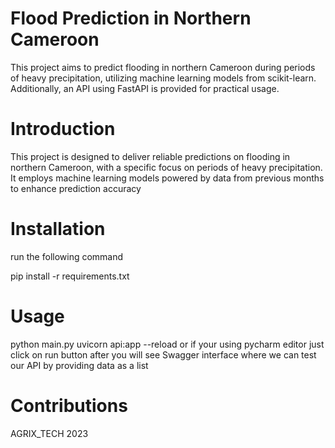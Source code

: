 
# Flood Prediction in Northern Cameroon
This project aims to predict flooding in northern Cameroon during periods of heavy precipitation, utilizing machine learning models from scikit-learn. Additionally, an API using FastAPI is provided for practical usage.

# Introduction

This project is designed to deliver reliable predictions on flooding in northern Cameroon, with a specific focus on periods of heavy precipitation. It employs machine learning models powered by data from previous months to enhance prediction accuracy
# Installation
run the following command


pip install -r requirements.txt

# Usage

python main.py
uvicorn api:app --reload
or if your using pycharm editor just click on run button
after you will see Swagger interface where we can test our API by providing data as a list

# Contributions
AGRIX_TECH 2023
